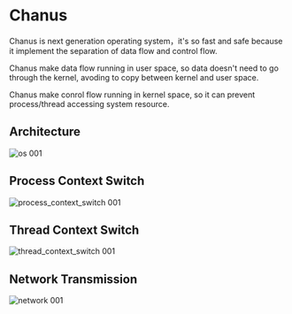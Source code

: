 # Chanus
Chanus is next generation operating system，it's so fast and safe because it implement the separation of data flow and control flow. 

Chanus make data flow running in user space, so data doesn't need to go through the kernel, avoding to copy between kernel and user space.

Chanus make conrol flow running in kernel space, so it can prevent process/thread accessing system resource.

## Architecture
![os 001](https://user-images.githubusercontent.com/1735799/186941620-7484453a-65a6-44dc-af30-121f347dc380.jpeg)

## Process Context Switch
![process_context_switch 001](https://user-images.githubusercontent.com/1735799/187062410-2c20941f-07a3-411d-ad22-e9da1e38cab5.jpeg)

## Thread Context Switch
![thread_context_switch 001](https://user-images.githubusercontent.com/1735799/187062345-a204d19b-e793-4788-a11a-16b53cd44d5d.jpeg)

## Network Transmission
![network 001](https://user-images.githubusercontent.com/1735799/187156112-ca58b03f-3c58-445d-9d84-9e0782dc72b2.jpeg)










